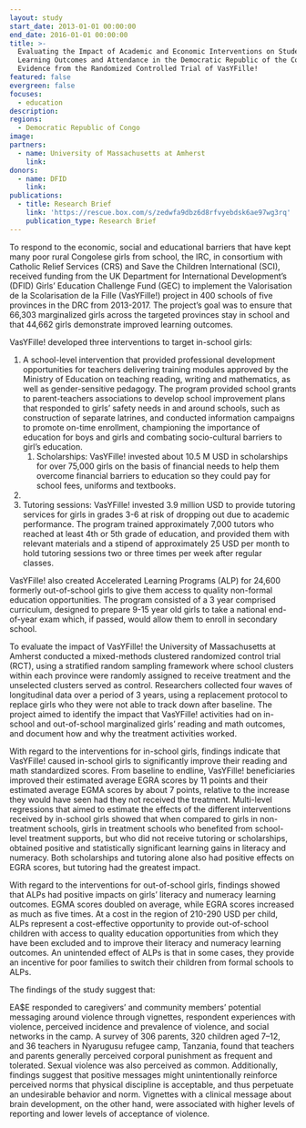```yaml
---
layout: study
start_date: 2013-01-01 00:00:00
end_date: 2016-01-01 00:00:00
title: >-
  Evaluating the Impact of Academic and Economic Interventions on Student
  Learning Outcomes and Attendance in the Democratic Republic of the Congo:
  Evidence from the Randomized Controlled Trial of VasYFille!
featured: false
evergreen: false
focuses:
  - education
description:
regions:
  - Democratic Republic of Congo
image:
partners:
  - name: University of Massachusetts at Amherst
    link:
donors:
  - name: DFID
    link:
publications:
  - title: Research Brief
    link: 'https://rescue.box.com/s/zedwfa9dbz6d8rfvyebdsk6ae97wg3rq'
    publication_type: Research Brief
---
```


To respond to the economic, social and educational barriers that have kept many poor rural Congolese girls from school, the IRC, in consortium with Catholic Relief Services (CRS) and Save the Children International (SCI), received funding from the UK Department for International Development’s (DFID) Girls’ Education Challenge Fund (GEC) to implement the Valorisation de la Scolarisation de la Fille (VasYFille\!) project in 400 schools of five provinces in the DRC from 2013-2017. The project’s goal was to ensure that 66,303 marginalized girls across the targeted provinces stay in school and that 44,662 girls demonstrate improved learning outcomes.&nbsp;

VasYFille\! developed three interventions to target in-school girls:&nbsp;

1. A school-level intervention that provided professional development opportunities for teachers delivering training modules approved by the Ministry of Education on teaching reading, writing and mathematics, as well as gender-sensitive pedagogy. The program provided school grants to parent-teachers associations to develop school improvement plans that responded to girls’ safety needs in and around schools, such as construction of separate latrines, and conducted information campaigns to promote on-time enrollment, championing the importance of education for boys and girls and combating socio-cultural barriers to girl’s education.&nbsp;
   1. Scholarships: VasYFille\! invested about 10.5 M USD in scholarships for over 75,000 girls on the basis of financial needs to help them overcome financial barriers to education so they could pay for school fees, uniforms and textbooks.&nbsp;
2. &nbsp;
3. Tutoring sessions: VasYFille\! invested 3.9 million USD to provide tutoring services for girls in grades 3-6 at risk of dropping out due to academic performance. The program trained approximately 7,000 tutors who reached at least 4th or 5th grade of education, and provided them with relevant materials and a stipend of approximately 25 USD per month to hold tutoring sessions two or three times per week after regular classes.&nbsp;

VasYFille\! also created Accelerated Learning Programs (ALP) for 24,600 formerly out-of-school girls to give them access to quality non-formal education opportunities. The program consisted of a 3 year comprised curriculum, designed to prepare 9-15 year old girls to take a national end-of-year exam which, if passed, would allow them to enroll in secondary school.&nbsp;

To evaluate the impact of VasYFille\! the University of Massachusetts at Amherst conducted a mixed-methods clustered randomized control trial (RCT), using a stratified random sampling framework where school clusters within each province were randomly assigned to receive treatment and the unselected clusters served as control. Researchers collected four waves of longitudinal data over a period of 3 years, using a replacement protocol to replace girls who they were not able to track down after baseline. The project aimed to identify the impact that VasYFille\! activities had on in-school and out-of-school marginalized girls’ reading and math outcomes, and document how and why the treatment activities worked.&nbsp;

With regard to the interventions for in-school girls, findings indicate that VasYFille\! caused in-school girls to significantly improve their reading and math standardized scores. From baseline to endline, VasYFille\! beneficiaries improved their estimated average EGRA scores by 11 points and their estimated average EGMA scores by about 7 points, relative to the increase they would have seen had they not received the treatment. Multi-level regressions that aimed to estimate the effects of the different interventions received by in-school girls showed that when compared to girls in non-treatment schools, girls in treatment schools who benefited from school-level treatment supports, but who did not receive tutoring or scholarships, obtained positive and statistically significant learning gains in literacy and numeracy. Both scholarships and tutoring alone also had positive effects on EGRA scores, but tutoring had the greatest impact.&nbsp;

With regard to the interventions for out-of-school girls, findings showed that ALPs had positive impacts on girls’ literacy and numeracy learning outcomes. EGMA scores doubled on average, while EGRA scores increased as much as five times. At a cost in the region of 210-290 USD per child, ALPs represent a cost-effective opportunity to provide out-of-school children with access to quality education opportunities from which they have been excluded and to improve their literacy and numeracy learning outcomes. An unintended effect of ALPs is that in some cases, they provide an incentive for poor families to switch their children from formal schools to ALPs.&nbsp;

The findings of the study suggest that:&nbsp;

EA$E responded to caregivers’ and community members’ potential messaging around violence through vignettes, respondent experiences with violence, perceived incidence and prevalence of violence, and social networks in the camp. A survey of 306 parents, 320 children aged 7–12, and 36 teachers in Nyarugusu refugee camp, Tanzania, found that teachers and parents generally perceived corporal punishment as frequent and tolerated. Sexual violence was also perceived as common. Additionally, findings suggest that positive messages might unintentionally reinforce perceived norms that physical discipline is acceptable, and thus perpetuate an undesirable behavior and norm. Vignettes with a clinical message about brain development, on the other hand, were associated with higher levels of reporting and lower levels of acceptance of violence.